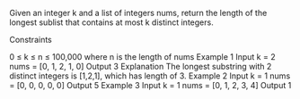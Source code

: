 Given an integer k and a list of integers nums, return the length of the longest sublist that contains at most k distinct integers.

Constraints

0 ≤ k ≤ n ≤ 100,000 where n is the length of nums
Example 1
Input
k = 2
nums = [0, 1, 2, 1, 0]
Output
3
Explanation
The longest substring with 2 distinct integers is [1,2,1], which has length of 3.
Example 2
Input
k = 1
nums = [0, 0, 0, 0, 0]
Output
5
Example 3
Input
k = 1
nums = [0, 1, 2, 3, 4]
Output
1
